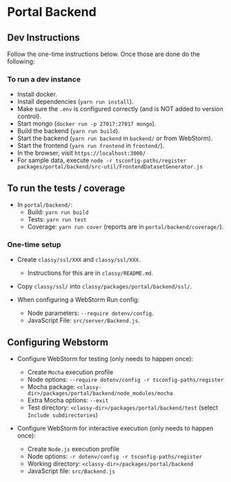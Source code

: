 
# Portal Backend

## Dev Instructions

Follow the one-time instructions below. Once those are done do the following:

### To run a dev instance

* Install docker.
* Install dependencies (`yarn run install`).
* Make sure the `.env` is configured correctly (and is NOT added to version control).
* Start mongo (`docker run -p 27017:27017 mongo`).
* Build the backend (`yarn run build`).
* Start the backend (`yarn run backend` in `backend/` or from WebStorm).
* Start the frontend (`yarn run frontend` in `frontend/`).
* In the browser, visit `https://localhost:3000/`
* For sample data, execute `node -r tsconfig-paths/register packages/portal/backend/src-util/FrontendDatasetGenerator.js`

## To run the tests / coverage

* In `portal/backend/`:
  * Build: `yarn run build`
  * Tests: `yarn run test`
  * Coverage: `yarn run cover` (reports are in `portal/backend/coverage/`).

### One-time setup

* Create `classy/ssl/XXX` and `classy/ssl/XXX`.
	* Instructions for this are in `classy/README.md`.
* Copy `classy/ssl/` into `classy/packages/portal/backend/ssl/`.

* When configuring a WebStorm Run config:

	* Node parameters: `--require dotenv/config`.
	* JavaScript File: `src/server/Backend.js`.


## Configuring Webstorm

* Configure WebStorm for testing (only needs to happen once):
	* Create `Mocha` execution profile
	* Node options: `--require dotenv/config -r tsconfig-paths/register`
	* Mocha package: `<classy-dir>/packages/portal/backend/node_modules/mocha`
	* Extra Mocha options: `--exit`
	* Test directory: `<classy-dir>/packages/portal/backend/test` (select `Include subdirectories`)

* Configure WebStorm for interactive execution (only needs to happen once):
    * Create `Node.js` execution profile
    * Node options: `-r dotenv/config -r tsconfig-paths/register`
    * Working directory: `<classy-dir>/packages/portal/backend`
    * JavaScript file: `src/Backend.js`
